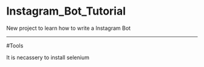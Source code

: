 # Instagram_Bot_Tutorial

New project to learn how to write a Instagram Bot

------------------------------------------------------------------------------------------------------------------------

#Tools

It is necassery to install selenium
